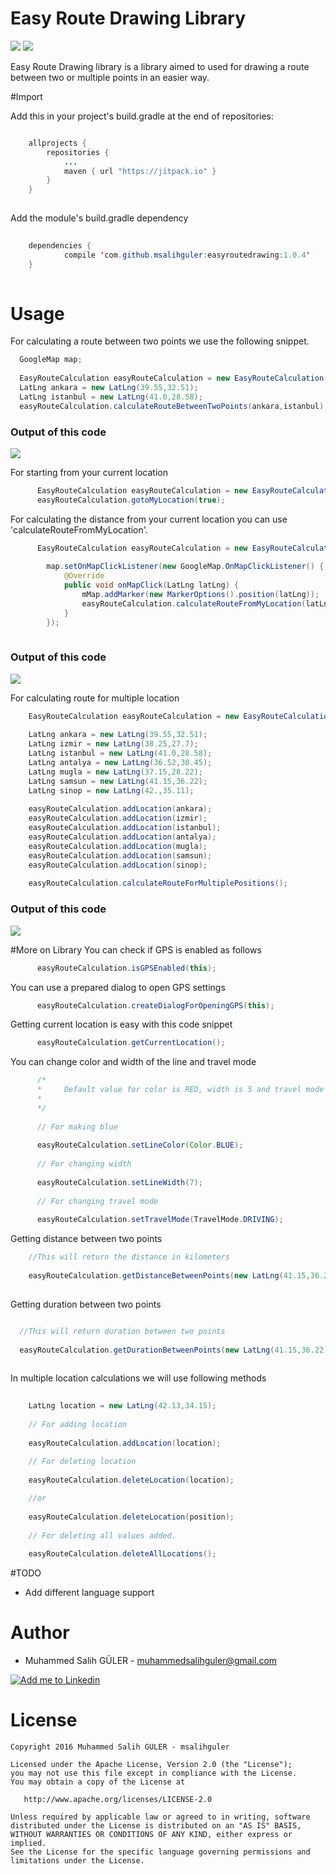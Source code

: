 # Easy Route Drawing Library

[![](https://jitpack.io/v/msalihguler/easyroutedrawing.svg)](https://jitpack.io/#msalihguler/easyroutedrawing)
	![](https://img.shields.io/shippable/5444c5ecb904a4b21567b0ff.svg)

Easy Route Drawing library is a library aimed to used for drawing a route between two or multiple points in an easier way.

#Import

Add this in your project's build.gradle at the end of repositories:

```java

	allprojects {
		repositories {
			...
			maven { url "https://jitpack.io" }
		}
	}
	
```

Add the module's build.gradle dependency

```java
  
	dependencies {
	        compile 'com.github.msalihguler:easyroutedrawing:1.0.4'
	}
	
```
	
# Usage

For calculating a route between two points we use the following snippet.

```java
  GoogleMap map;
  
  EasyRouteCalculation easyRouteCalculation = new EasyRouteCalculation(this,map);
  LatLng ankara = new LatLng(39.55,32.51);
  LatLng istanbul = new LatLng(41.0,28.58);
  easyRouteCalculation.calculateRouteBetweenTwoPoints(ankara,istanbul);
```

### Output of this code
<img src="https://raw.githubusercontent.com/msalihguler/easyroutedrawing/master/art/device-2016-08-26-114126.png"/>

  For starting from your current location

```java
      EasyRouteCalculation easyRouteCalculation = new EasyRouteCalculation(this,map);
      easyRouteCalculation.gotoMyLocation(true);
  ```
  

  For calculating the distance from your current location you can use 'calculateRouteFromMyLocation'.
  
```java
      EasyRouteCalculation easyRouteCalculation = new EasyRouteCalculation(this,map);
      
        map.setOnMapClickListener(new GoogleMap.OnMapClickListener() {
            @Override
            public void onMapClick(LatLng latLng) {
                mMap.addMarker(new MarkerOptions().position(latLng));
                easyRouteCalculation.calculateRouteFromMyLocation(latLng);
            }
        });
        
```

### Output of this code
<img src="https://raw.githubusercontent.com/msalihguler/easyroutedrawing/master/art/device-2016-08-26-115447.png"/>


For calculating route for multiple location

```java
    EasyRouteCalculation easyRouteCalculation = new EasyRouteCalculation(this,map);
    
    LatLng ankara = new LatLng(39.55,32.51);
    LatLng izmir = new LatLng(38.25,27.7);
    LatLng istanbul = new LatLng(41.0,28.58);
    LatLng antalya = new LatLng(36.52,30.45);
    LatLng mugla = new LatLng(37.15,28.22);
    LatLng samsun = new LatLng(41.15,36.22);
    LatLng sinop = new LatLng(42.,35.11);
    
    easyRouteCalculation.addLocation(ankara);
    easyRouteCalculation.addLocation(izmir);
    easyRouteCalculation.addLocation(istanbul);
    easyRouteCalculation.addLocation(antalya);
    easyRouteCalculation.addLocation(mugla);
    easyRouteCalculation.addLocation(samsun);
    easyRouteCalculation.addLocation(sinop);
    
    easyRouteCalculation.calculateRouteForMultiplePositions();

```
### Output of this code

<img src="https://raw.githubusercontent.com/msalihguler/easyroutedrawing/master/art/device-2016-08-26-142917.png"/>

#More on Library
  You can check if GPS is enabled as follows
  
  ```java
        easyRouteCalculation.isGPSEnabled(this);
```
  You can use a prepared dialog to open GPS settings
  
  ```java
        easyRouteCalculation.createDialogForOpeningGPS(this);
```

  Getting current location is easy with this code snippet
  
  ```java
        easyRouteCalculation.getCurrentLocation();
  ```

  You can change color and width of the line and travel mode
  
  ```java
        /*
        *     Default value for color is RED, width is 5 and travel mode is TravelMode.WALKING
        *
        */
        
        // For making blue
        
        easyRouteCalculation.setLineColor(Color.BLUE);
        
        // For changing width 
        
        easyRouteCalculation.setLineWidth(7);
        
        // For changing travel mode 
        
        easyRouteCalculation.setTravelMode(TravelMode.DRIVING);
  ```
  
  Getting distance between two points 
  
  ```java
      //This will return the distance in kilometers
      
      easyRouteCalculation.getDistanceBetweenPoints(new LatLng(41.15,36.22),new LatLng(37.15,28.22));
      
  ```
  
  Getting duration between two points
  
  ```java
  
    //This will return duration between two points
    
    easyRouteCalculation.getDurationBetweenPoints(new LatLng(41.15,36.22),new LatLng(37.15,28.22));
    
  ```
  
  In multiple location calculations we will use following methods
  
  ```java
    
      LatLng location = new LatLng(42.13,34.15);
      
      // For adding location
      
      easyRouteCalculation.addLocation(location);
      
      // For deleting location
      
      easyRouteCalculation.deleteLocation(location);
  
      //or
      
      easyRouteCalculation.deleteLocation(position);
      
      // For deleting all values added.
      
      easyRouteCalculation.deleteAllLocations();
  ```
#TODO

* Add different language support
  
  
# Author 
  
  * Muhammed Salih GÜLER - <muhammedsalihguler@gmail.com>

<a href="https://tr.linkedin.com/in/msalihguler">
  <img alt="Add me to Linkedin" src="https://github.com/JorgeCastilloPrz/EasyMVP/blob/master/art/linkedin.png" />
</a>

# License

    Copyright 2016 Muhammed Salih GÜLER - msalihguler 

    Licensed under the Apache License, Version 2.0 (the "License");
    you may not use this file except in compliance with the License.
    You may obtain a copy of the License at

       http://www.apache.org/licenses/LICENSE-2.0

    Unless required by applicable law or agreed to in writing, software
    distributed under the License is distributed on an "AS IS" BASIS,
    WITHOUT WARRANTIES OR CONDITIONS OF ANY KIND, either express or implied.
    See the License for the specific language governing permissions and
    limitations under the License.
